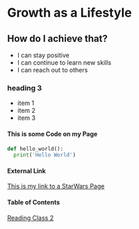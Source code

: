 # Growth as a Lifestyle

## How do I achieve that?
- I can stay positive
- I can continue to learn new skills
- I can reach out to others


### heading 3
* item 1
* item 2
* item 3


#### This is some Code on my Page
```python
def hello_world():
  print('Hello World')
```

#### External Link
[This is my link to a StarWars Page](https://www.starwars.com/)

#### Table of Contents

[Reading Class 2](read02.md)
